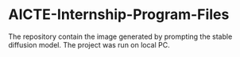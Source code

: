 # AICTE-Internship-Program-Files
The repository contain the image generated by prompting the stable diffusion model.
The project was run on local PC.
